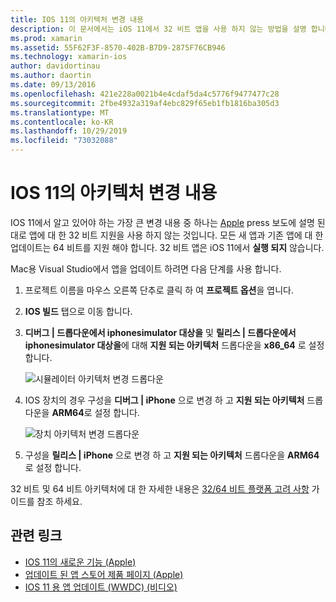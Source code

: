 ```yaml
---
title: IOS 11의 아키텍처 변경 내용
description: 이 문서에서는 iOS 11에서 32 비트 앱을 사용 하지 않는 방법을 설명 합니다. 64 비트 아키텍처를 대상으로 하는 응용 프로그램을 업데이트 하는 방법을 설명 합니다.
ms.prod: xamarin
ms.assetid: 55F62F3F-8570-402B-B7D9-2875F76CB946
ms.technology: xamarin-ios
author: davidortinau
ms.author: daortin
ms.date: 09/13/2016
ms.openlocfilehash: 421e228a0021b4e4cdaf5da4c5776f9477477c28
ms.sourcegitcommit: 2fbe4932a319af4ebc829f65eb1fb1816ba305d3
ms.translationtype: MT
ms.contentlocale: ko-KR
ms.lasthandoff: 10/29/2019
ms.locfileid: "73032088"
---
```

# <a name="architecture-changes-in-ios-11"></a>IOS 11의 아키텍처 변경 내용

IOS 11에서 알고 있어야 하는 가장 큰 변경 내용 중 하나는 [Apple](https://developer.apple.com/news/?id=06282017b) press 보도에 설명 된 대로 앱에 대 한 32 비트 지원을 사용 하지 않는 것입니다. 모든 새 앱과 기존 앱에 대 한 업데이트는 64 비트를 지원 해야 합니다. 32 비트 앱은 iOS 11에서 **실행 되지** 않습니다.

Mac용 Visual Studio에서 앱을 업데이트 하려면 다음 단계를 사용 합니다.

1. 프로젝트 이름을 마우스 오른쪽 단추로 클릭 하 여 **프로젝트 옵션**을 엽니다.
2. **IOS 빌드** 탭으로 이동 합니다.
3. **디버그 | 드롭다운에서 iphonesimulator 대상을** 및 **릴리스 | 드롭다운에서 iphonesimulator 대상을**에 대해 **지원 되는 아키텍처** 드롭다운을 **x86_64** 로 설정 합니다.

    ![시뮬레이터 아키텍처 변경 드롭다운](architecture-changes-images/image1.png)

4. IOS 장치의 경우 구성을 **디버그 | iPhone** 으로 변경 하 고 **지원 되는 아키텍처** 드롭다운을 **ARM64**로 설정 합니다.

    ![장치 아키텍처 변경 드롭다운](architecture-changes-images/image2.png)

5. 구성을 **릴리스 | iPhone** 으로 변경 하 고 **지원 되는 아키텍처** 드롭다운을 **ARM64**로 설정 합니다.

32 비트 및 64 비트 아키텍처에 대 한 자세한 내용은 [32/64 비트 플랫폼 고려 사항](~/cross-platform/macios/32-and-64/index.md#ios) 가이드를 참조 하세요.

## <a name="related-links"></a>관련 링크

- [IOS 11의 새로운 기능 (Apple)](https://developer.apple.com/ios/)
- [업데이트 된 앱 스토어 제품 페이지 (Apple)](https://developer.apple.com/app-store/product-page/)
- [IOS 11 용 앱 업데이트 (WWDC) (비디오)](https://developer.apple.com/videos/play/wwdc2017/204/)
